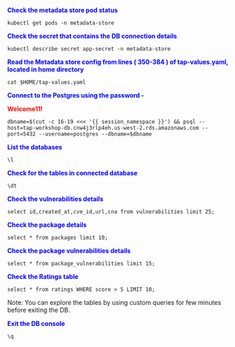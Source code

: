 
<p style="color:blue"><strong> Check the metadata store pod status </strong></p>

```execute
kubectl get pods -n metadata-store
```

<p style="color:blue"><strong> Check the secret that contains the DB connection details</strong></p>

```execute
kubectl describe secret app-secret -n metadata-store
```

<p style="color:blue"><strong> Read the Metadata store config from lines ( 350-384 ) of tap-values.yaml, located in home directory
 </strong></p>

```execute
cat $HOME/tap-values.yaml
```

<p style="color:blue"><strong> Connect to the Postgres using the password - <p style="color:red"><strong> Welcome11! </strong></p> </strong></p>

```execute
dbname=$(cut -c 16-19 <<< '{{ session_namespace }}') && psql --host=tap-workshop-db.cnw4j3rlp4eh.us-west-2.rds.amazonaws.com --port=5432 --username=postgres --dbname=$dbname 
```

<p style="color:blue"><strong> List the databases </strong></p>

```execute
\l
```

<p style="color:blue"><strong> Check for the tables in connected database</strong></p>

```execute
\dt
```

<p style="color:blue"><strong> Check the vulnerabilities details  </strong></p>

```execute
select id,created_at,cve_id,url,cna from vulnerabilities limit 25;
```

<p style="color:blue"><strong> Check the package details </strong></p>

```execute
select * from packages limit 10;
```

<p style="color:blue"><strong> Check the package vulnerabilities details </strong></p>

```execute
select * from package_vulnerabilities limit 15;
```

<p style="color:blue"><strong> Check the Ratings table </strong></p>

```execute
select * from ratings WHERE score > 5 LIMIT 10;
```

Note: You can explore the tables by using custom queries for few minutes before exiting the DB. 

<p style="color:blue"><strong> Exit the DB console </strong></p>

```execute
\q
```
